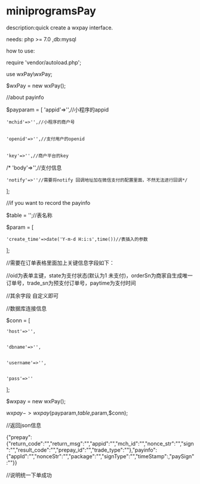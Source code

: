 # miniprogramsPay

description:quick create a wxpay interface.


needs: php >= 7.0 ,db:mysql

how to use:

require 'vendor/autoload.php';


use wxPay\wxPay; 


$wxPay = new wxPay();

//about payinfo


$payparam = [
    'appid'=>'',//小程序的appid


    'mchid'=>'',//小程序的商户号


    'openid'=>'',//支付用户的openid


    'key'=>'',//商户平台的key


   /* 'body'=>'',//支付信息


    'notify'=>''//需要将notify 回调地址加在微信支付的配置里面，不然无法进行回调*/


];

//if you want to record the payinfo


$table = '';//表名称 



$param = [


    'create_time'=>date('Y-m-d H:i:s',time())//表插入的参数


];



//需要在订单表格里面加上关键信息字段如下：


//oid为表单主键，state为支付状态(默认为1 未支付)，orderSn为商家自生成唯一订单号，trade_sn为预支付订单号，paytime为支付时间  


//其余字段  自定义即可



//数据库连接信息


$conn = [


    'host'=>'',


    'dbname'=>'',


    'username'=>'',


    'pass'=>''


];



$wxpay = new wxPay();


$wxpay->wxpay($payparam,$table,$param,$conn);


//返回json信息


{"prepay":{"return_code":"","return_msg":"","appid":"","mch_id":"","nonce_str":"","sign":"","result_code":"","prepay_id":"","trade_type":""},"payinfo":{"appId":"","nonceStr":"","package":"","signType":"","timeStamp":,"paySign":""}}


//说明统一下单成功



